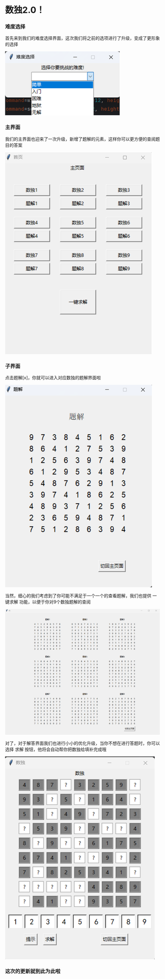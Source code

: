 # 数独2.0！

### 难度选择
首先来到我们的难度选择界面，这次我们将之前的选项进行了升级，变成了更形象的选择

![](img/1.png)

### 主界面
我们的主界面也迎来了一次升级，新增了题解的元素，这样你可以更方便的查阅题目的答案

![](img/2.png)

### 子界面

点击题解[x]，你就可以进入对应数独的题解界面啦

![](img/3.png)

当然，细心的我们考虑到了你可能不满足于一个一个的查看题解，我们也提供 一键求解 功能，以便于你对9个数独题解的查阅

![](img/4.png)

对了，对于解答界面我们也进行小小的优化升级，当你不想在进行答题时，你可以选择 求解 按钮，他将会自动帮你把数独给填补完成哦

![](img/5.png)

### 这次的更新就到此为此啦
